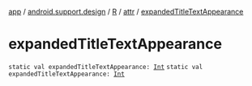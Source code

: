 [app](../../../index.md) / [android.support.design](../../index.md) / [R](../index.md) / [attr](index.md) / [expandedTitleTextAppearance](./expanded-title-text-appearance.md)

# expandedTitleTextAppearance

`static val expandedTitleTextAppearance: `[`Int`](https://kotlinlang.org/api/latest/jvm/stdlib/kotlin/-int/index.html)
`static val expandedTitleTextAppearance: `[`Int`](https://kotlinlang.org/api/latest/jvm/stdlib/kotlin/-int/index.html)